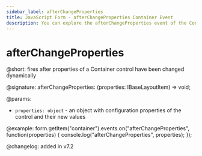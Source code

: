 ```yaml
---
sidebar_label: afterChangeProperties
title: JavaScript Form - afterChangeProperties Container Event 
description: You can explore the afterChangeProperties event of the Container control of Form in the documentation of the DHTMLX JavaScript UI library. Browse developer guides and API reference, try out code examples and live demos, and download a free 30-day evaluation version of DHTMLX Suite.
---
```


# afterChangeProperties

@short: fires after properties of a Container control have been changed dynamically

@signature: afterChangeProperties: (properties: IBaseLayoutItem) => void;

@params:
- `properties: object` - an object with configuration properties of the control and their new values

@example:
form.getItem("container").events.on("afterChangeProperties", function(properties) {
    console.log("afterChangeProperties", properties);
});

@changelog: added in v7.2
